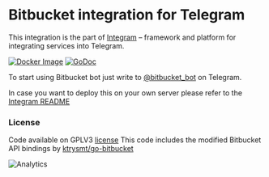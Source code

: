 Bitbucket integration for Telegram
===========

This integration is the part of [Integram](https://github.com/requilence/integram) – framework and platform for integrating services into Telegram.

[![Docker Image](https://img.shields.io/docker/build/integram/bitbucket.svg)](https://hub.docker.com/r/integram/bitbucket/) [![GoDoc](https://godoc.org/github.com/integram-org/bitbucket?status.svg)](https://godoc.org/github.com/integram-org/bitbucket)

To start using Bitbucket bot just write to [@bitbucket_bot](https://t.me/bitbucket_bot) on Telegram.

In case you want to deploy this on your own server please refer to the [Integram README](https://github.com/requilence/integram)

### License
Code available on GPLV3 [license](https://github.com/requilence/integram/blob/master/LICENSE)
This code includes the modified Bitbucket API bindings by [ktrysmt/go-bitbucket](github.com/ktrysmt/go-bitbucket)

![Analytics](https://ga-beacon.appspot.com/UA-80266491-1/github_readme)
